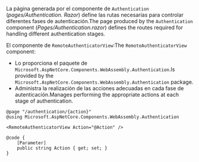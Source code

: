 <span data-ttu-id="dbaa6-101">La página generada por el componente de `Authentication` (*pages/Authentication. Razor*) define las rutas necesarias para controlar diferentes fases de autenticación.</span><span class="sxs-lookup"><span data-stu-id="dbaa6-101">The page produced by the `Authentication` component (*Pages/Authentication.razor*) defines the routes required for handling different authentication stages.</span></span>

<span data-ttu-id="dbaa6-102">El componente de `RemoteAuthenticatorView`:</span><span class="sxs-lookup"><span data-stu-id="dbaa6-102">The `RemoteAuthenticatorView` component:</span></span>

* <span data-ttu-id="dbaa6-103">Lo proporciona el paquete de `Microsoft.AspNetCore.Components.WebAssembly.Authentication`.</span><span class="sxs-lookup"><span data-stu-id="dbaa6-103">Is provided by the `Microsoft.AspNetCore.Components.WebAssembly.Authentication` package.</span></span>
* <span data-ttu-id="dbaa6-104">Administra la realización de las acciones adecuadas en cada fase de autenticación.</span><span class="sxs-lookup"><span data-stu-id="dbaa6-104">Manages performing the appropriate actions at each stage of authentication.</span></span>

```razor
@page "/authentication/{action}"
@using Microsoft.AspNetCore.Components.WebAssembly.Authentication

<RemoteAuthenticatorView Action="@Action" />

@code {
    [Parameter]
    public string Action { get; set; }
}
```
